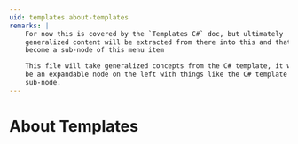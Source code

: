 ```yaml
---
uid: templates.about-templates
remarks: |
    For now this is covered by the `Templates C#` doc, but ultimately
    generalized content will be extracted from there into this and that will
    become a sub-node of this menu item

    This file will take generalized concepts from the C# template, it will also
    be an expandable node on the left with things like the C# template as a
    sub-node.
---
```

# About Templates
